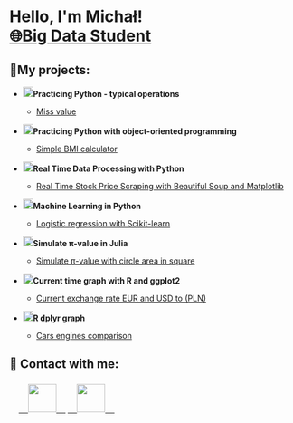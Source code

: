 <h1>Hello, I'm Michał! <br/><a href="https://mwy-dev.github.io/">🌐Big Data Student</a>

<h2>🔭My projects:</h2>

- <b><img src="https://cdn3.iconfinder.com/data/icons/logos-and-brands-adobe/512/267_Python-512.png" height="18"/>Practicing Python - typical operations</b>
  - [Miss value](https://github.com/mwy-dev/python-practicing)
  
- <b><img src="https://cdn3.iconfinder.com/data/icons/logos-and-brands-adobe/512/267_Python-512.png" height="18"/>Practicing Python with object-oriented programming</b>
  - [Simple BMI calculator](https://github.com/mwy-dev/python-oop)
  
- <b><img src="https://cdn3.iconfinder.com/data/icons/logos-and-brands-adobe/512/267_Python-512.png" height="18"/>Real Time Data Processing with Python</b>
  - [Real Time Stock Price Scraping with Beautiful Soup and Matplotlib](https://github.com/mwy-dev/real-time)
  
- <b><img src="https://cdn3.iconfinder.com/data/icons/logos-and-brands-adobe/512/267_Python-512.png" height="18"/>Machine Learning in Python</b>
  - [Logistic regression with Scikit-learn]( https://github.com/mwy-dev/scikit)

- <b><img src="https://raw.githubusercontent.com/JuliaLang/julia/master/doc/src/assets/julia.ico" height="18"/>Simulate π-value in Julia</b>
  - [Simulate π-value with circle area in square](https://github.com/mwy-dev/Julia)
  
- <b><img src="https://cdn.icon-icons.com/icons2/2699/PNG/512/r_project_official_logo_icon_170811.png" height="18"/>Current time graph with R and ggplot2</b>
  - [Current exchange rate EUR and USD to (PLN) ](https://github.com/mwy-dev/r-graph)
  
- <b><img src="https://cdn.icon-icons.com/icons2/2699/PNG/512/r_project_official_logo_icon_170811.png" height="18"/>R dplyr graph</b>
  - [Cars engines comparison](https://github.com/mwy-dev/r-dplyr)
 
<h2> 🤳 Contact with me:</h2>
<h3>&emsp;<a href="https://www.linkedin.com/in/micha%C5%82-wysocki-498884226/">&emsp;<img src="https://cdn-icons-png.flaticon.com/512/174/174857.png" height="50"/>&emsp;</a> <a href="https://mwy-dev.github.io/#contact">&emsp;<img src="https://www.freeiconspng.com/uploads/email-server-png-3.png" height="50"/>&emsp;</a></h3>

<!--
**mwy-dev/codes** is a ✨ _special_ ✨ repository because its `README.md` (this file) appears on your GitHub profile.
